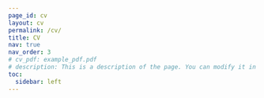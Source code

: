 ```yaml
---
page_id: cv
layout: cv
permalink: /cv/
title: CV
nav: true
nav_order: 3
# cv_pdf: example_pdf.pdf
# description: This is a description of the page. You can modify it in '_pages/cv.md'. You can also change or remove the top pdf download button.
toc:
  sidebar: left
---
```

